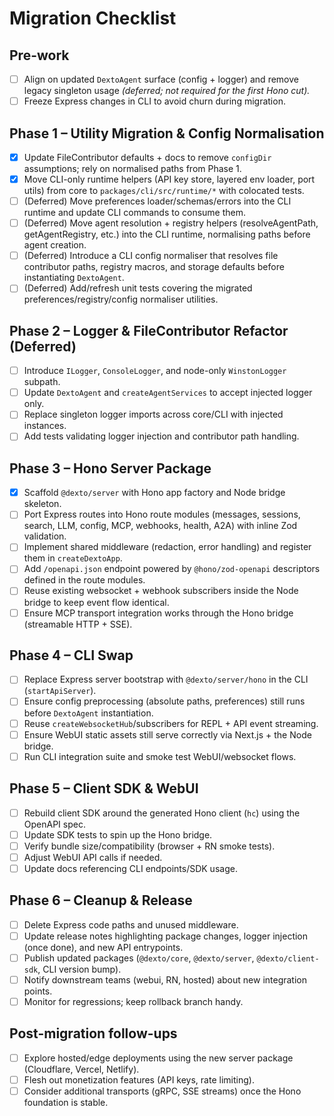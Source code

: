 # Migration Checklist

## Pre-work
- [ ] Align on updated `DextoAgent` surface (config + logger) and remove legacy singleton usage
      *(deferred; not required for the first Hono cut).* 
- [ ] Freeze Express changes in CLI to avoid churn during migration.

## Phase 1 – Utility Migration & Config Normalisation
- [x] Update FileContributor defaults + docs to remove `configDir` assumptions; rely on normalised
      paths from Phase 1.
- [x] Move CLI-only runtime helpers (API key store, layered env loader, port utils) from core to
      `packages/cli/src/runtime/*` with colocated tests.
- [ ] (Deferred) Move preferences loader/schemas/errors into the CLI runtime and update CLI commands
      to consume them.
- [ ] (Deferred) Move agent resolution + registry helpers (resolveAgentPath, getAgentRegistry, etc.)
      into the CLI runtime, normalising paths before agent creation.
- [ ] (Deferred) Introduce a CLI config normaliser that resolves file contributor paths, registry
      macros, and storage defaults before instantiating `DextoAgent`.
- [ ] (Deferred) Add/refresh unit tests covering the migrated preferences/registry/config normaliser
      utilities.

## Phase 2 – Logger & FileContributor Refactor (Deferred)
- [ ] Introduce `ILogger`, `ConsoleLogger`, and node-only `WinstonLogger` subpath.
- [ ] Update `DextoAgent` and `createAgentServices` to accept injected logger only.
- [ ] Replace singleton logger imports across core/CLI with injected instances.
- [ ] Add tests validating logger injection and contributor path handling.

## Phase 3 – Hono Server Package
- [x] Scaffold `@dexto/server` with Hono app factory and Node bridge skeleton.
- [ ] Port Express routes into Hono route modules (messages, sessions, search, LLM, config, MCP,
      webhooks, health, A2A) with inline Zod validation.
- [ ] Implement shared middleware (redaction, error handling) and register them in
      `createDextoApp`.
- [ ] Add `/openapi.json` endpoint powered by `@hono/zod-openapi` descriptors defined in the route
      modules.
- [ ] Reuse existing websocket + webhook subscribers inside the Node bridge to keep event flow
      identical.
- [ ] Ensure MCP transport integration works through the Hono bridge (streamable HTTP + SSE).

## Phase 4 – CLI Swap
- [ ] Replace Express server bootstrap with `@dexto/server/hono` in the CLI (`startApiServer`).
- [ ] Ensure config preprocessing (absolute paths, preferences) still runs before `DextoAgent`
      instantiation.
- [ ] Reuse `createWebsocketHub`/subscribers for REPL + API event streaming.
- [ ] Ensure WebUI static assets still serve correctly via Next.js + the Node bridge.
- [ ] Run CLI integration suite and smoke test WebUI/websocket flows.

## Phase 5 – Client SDK & WebUI
- [ ] Rebuild client SDK around the generated Hono client (`hc`) using the OpenAPI spec.
- [ ] Update SDK tests to spin up the Hono bridge.
- [ ] Verify bundle size/compatibility (browser + RN smoke tests).
- [ ] Adjust WebUI API calls if needed.
- [ ] Update docs referencing CLI endpoints/SDK usage.

## Phase 6 – Cleanup & Release
- [ ] Delete Express code paths and unused middleware.
- [ ] Update release notes highlighting package changes, logger injection (once done), and new API
      entrypoints.
- [ ] Publish updated packages (`@dexto/core`, `@dexto/server`, `@dexto/client-sdk`, CLI version bump).
- [ ] Notify downstream teams (webui, RN, hosted) about new integration points.
- [ ] Monitor for regressions; keep rollback branch handy.

## Post-migration follow-ups
- [ ] Explore hosted/edge deployments using the new server package (Cloudflare, Vercel, Netlify).
- [ ] Flesh out monetization features (API keys, rate limiting).
- [ ] Consider additional transports (gRPC, SSE streams) once the Hono foundation is stable.
